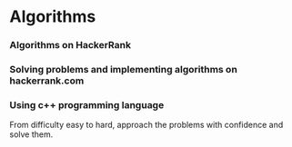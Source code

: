 # Algorithms
### Algorithms on HackerRank

### Solving problems and implementing algorithms on hackerrank.com
### Using c++ programming language

From difficulty easy to hard, approach the problems with confidence and solve them.
